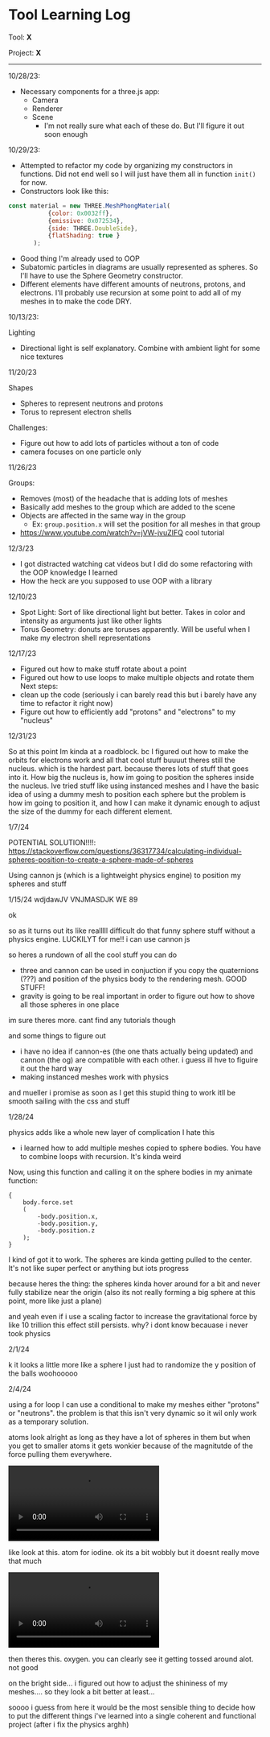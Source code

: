 # Tool Learning Log

Tool: **X**

Project: **X**

---

10/28/23:
* Necessary components for a three.js app:
    * Camera
    * Renderer
    * Scene
        * I'm not really sure what each of these do. But I'll figure it out soon enough

10/29/23:
* Attempted to refactor my code by organizing my constructors in functions. Did not end well so I will just have them all in function `init()` for now.
* Constructors look like this:
 ```js
const material = new THREE.MeshPhongMaterial(
			{color: 0x0032ff},
			{emissive: 0x072534},
			{side: THREE.DoubleSide},
			{flatShading: true }
		);
```
* Good thing I'm already used to OOP
* Subatomic particles in diagrams are usually represented as spheres. So I'll have to use the Sphere Geometry constructor.
* Different elements have different amounts of neutrons, protons, and electrons. I'll probably use recursion at some point to add all of my meshes in to make the code DRY.

10/13/23:

Lighting
- Directional light is self explanatory. Combine with ambient light for some nice textures

11/20/23

Shapes

- Spheres to represent neutrons and protons
- Torus to represent electron shells

Challenges:

- Figure out how to add lots of particles without a ton of code
- camera focuses on one particle only

11/26/23

Groups:
- Removes (most) of the headache that is adding lots of meshes
- Basically add meshes to the group which are added to the scene
- Objects are affected in the same way in the group
	- Ex: `group.position.x` will set the position for all meshes in that group
- https://www.youtube.com/watch?v=jVW-jvuZIFQ cool tutorial

12/3/23

- I got distracted watching cat videos but I did do some refactoring with the OOP knowledge I learned
- How the heck are you supposed to use OOP with a library

12/10/23

- Spot Light: Sort of like directional light but better. Takes in color and intensity as arguments just like other lights
- Torus Geometry: donuts are toruses apparently. Will be useful when I make my electron shell representations

12/17/23

- Figured out how to make stuff rotate about a point
- Figured out how to use loops to make multiple objects and rotate them
Next steps:
- clean up the code (seriously i can barely read this but i barely have any time to refactor it right now)
- Figure out how to efficiently add "protons" and "electrons" to my "nucleus"

<!--
* Links you used today (websites, videos, etc)
* Things you tried, progress you made, etc
* Challenges, a-ha moments, etc
* Questions you still have
* What you're going to try next
-->

12/31/23

So at this point Im kinda at a roadblock. bc I figured out how to make the orbits for electrons work and all that cool stuff buuuut theres still the nucleus. which is the hardest part. because theres lots of stuff that goes into it. How big the nucleus is, how im going to position the spheres inside the nucleus. Ive tried stuff like using instanced meshes and I have the basic idea of using a dummy mesh to position each sphere but the problem is how im going to position it, and how I can make it dynamic enough to adjust the size of the dummy for each different element.

1/7/24

POTENTIAL SOLUTION!!!!:
https://stackoverflow.com/questions/36317734/calculating-individual-spheres-position-to-create-a-sphere-made-of-spheres

Using cannon js (which is a lightweight physics engine) to position my spheres and stuff

1/15/24
wdjdawJV VNJMASDJK WE 89

ok

so as it turns out its like realllll difficult do that funny sphere stuff without a physics engine. LUCKILYT for me!! i can use cannon js

so heres a rundown of all the cool stuff you can do

- three and cannon can be used in conjuction if you copy the quaternions (???) and position of the physics body to the rendering mesh. GOOD STUFF!
- gravity is going to be real important in order to figure out how to shove all those spheres in one place

im sure theres more. cant find any tutorials though

and some things to figure out

- i have no idea if cannon-es (the one thats actually being updated) and cannon (the og) are compatible with each other. i guess ill hve to figuire it out the hard way
- making instanced meshes work with physics

and mueller i promise as soon as I get this stupid thing to work itll be smooth sailing with the css and stuff

1/28/24

physics adds like a whole new layer of complication I hate this

- i learned how to add multiple meshes copied to sphere bodies. You have to combine loops with recursion. It's kinda weird

Now, using this function and calling it on the sphere bodies in my animate function:

```function pullOrigin(body)
{
    body.force.set
    (
        -body.position.x,
        -body.position.y,
        -body.position.z
    );
}
```

I kind of got it to work. The spheres are kinda getting pulled to the center. It's not like super perfect or anything but iots progress

because heres the thing: the spheres kinda hover around for a bit and never fully stabilize near the origin (also its not really forming a big sphere at this point, more like just a plane)

and yeah even if i use a scaling factor to increase the gravitational force by like 10 trillion this effect still persists. why? i dont know becauase i never took physics

2/1/24

k it looks a little more like a sphere I just had to randomize the y position of the balls woohooooo

2/4/24

using a for loop I can use a conditional to make my meshes either "protons" or "neutrons". the problem is that this isn't very dynamic so it wil only work as a temporary solution.

atoms look alright as long as they have a lot of spheres in them but when you get to smaller atoms it gets wonkier because of the magnitutde of the force pulling them everywhere.

<video src="three-test/large_atom_demonstration.mp4" controls title="Large Atom"></video>

like look at this. atom for iodine. ok its a bit wobbly but it doesnt really move that much

<video src="three-test/small_atom_demonstration.mp4" controls title="Small Atom"></video>

then theres this. oxygen. you can clearly see it getting tossed around alot. not good

on the bright side... i figured out how to adjust the shininess of my meshes.... so they look a bit better at least...

soooo i guess from here it would be the most sensible thing to decide how to put the different things i've learned into a single coherent and functional project (after i fix the physics arghh)